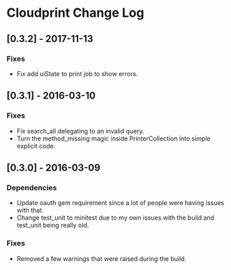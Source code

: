 # Cloudprint Change Log

## [0.3.2] - 2017-11-13
### Fixes
- Fix add uiState to print job to show errors.

## [0.3.1] - 2016-03-10
### Fixes
- Fix search_all delegating to an invalid query.
- Turn the method_missing magic inside PrinterCollection into simple explicit code.
## [0.3.0] - 2016-03-09
### Dependencies
- Update oauth gem requirement since a lot of people were having issues with that.
- Change test_unit to minitest due to my own issues with the build and test_unit being really old.
### Fixes
- Removed a few warnings that were raised during the build.
